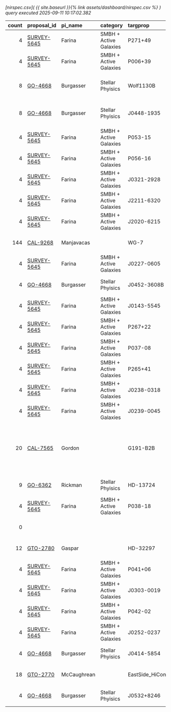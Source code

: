 
*[nirspec.csv]( {{ site.baseurl }}{% link assets/dashboard/nirspec.csv %} ) query executed 2025-09-11 10:17:02.382*

|   count | proposal_id                                                                 | pi_name     | category               | targprop           | coords                                                                                               | exp_type   | bandpass                                            | observed         | release              |
|--------:|:----------------------------------------------------------------------------|:------------|:-----------------------|:-------------------|:-----------------------------------------------------------------------------------------------------|:-----------|:----------------------------------------------------|:-----------------|:---------------------|
|       4 | [SURVEY-5645](https://www.stsci.edu/jwst-program-info/visits/?program=5645) | Farina      | SMBH + Active Galaxies | P271+49            | [j180548p4918](https://www.legacysurvey.org/viewer?ra=271.44555&dec=49.30672&layer=ls-dr10&zoom=13)  | IFU        | G395H-F290LP                                        | 2024-08-29 21:19 | 2025-08-29 23:42     |
|       4 | [SURVEY-5645](https://www.stsci.edu/jwst-program-info/visits/?program=5645) | Farina      | SMBH + Active Galaxies | P006+39            | [j002428p3913](https://www.legacysurvey.org/viewer?ra=6.12405&dec=39.22194&layer=ls-dr10&zoom=13)    | IFU        | G395H-F290LP                                        | 2024-08-29 23:44 | 2025-08-30 05:10     |
|       8 | [GO-4668](https://www.stsci.edu/jwst-program-info/visits/?program=4668)     | Burgasser   | Stellar Phyisics       | Wolf1130B          | [j200520p5424](https://www.legacysurvey.org/viewer?ra=301.32715&dec=54.40584&layer=ls-dr10&zoom=13)  | FS         | G395H-F290LP PRISM-CLEAR                            | 2024-08-30 19:06 | 2025-08-30 22:27     |
|       8 | [GO-4668](https://www.stsci.edu/jwst-program-info/visits/?program=4668)     | Burgasser   | Stellar Phyisics       | J0448-1935         | [j044856m1936](https://www.legacysurvey.org/viewer?ra=72.22593&dec=-19.59379&layer=ls-dr10&zoom=13)  | FS         | G395H-F290LP PRISM-CLEAR                            | 2024-08-30 21:45 | 2025-08-30 23:15     |
|       4 | [SURVEY-5645](https://www.stsci.edu/jwst-program-info/visits/?program=5645) | Farina      | SMBH + Active Galaxies | P053-15            | [j033552m1548](https://www.legacysurvey.org/viewer?ra=53.96052&dec=-15.79569&layer=ls-dr10&zoom=13)  | IFU        | G395H-F290LP                                        | 2024-09-02 02:52 | 2025-09-02 05:27     |
|       4 | [SURVEY-5645](https://www.stsci.edu/jwst-program-info/visits/?program=5645) | Farina      | SMBH + Active Galaxies | P056-16            | [j034652m1629](https://www.legacysurvey.org/viewer?ra=56.71685&dec=-16.47691&layer=ls-dr10&zoom=13)  | IFU        | G395H-F290LP                                        | 2024-09-02 04:23 | 2025-09-02 05:45     |
|       4 | [SURVEY-5645](https://www.stsci.edu/jwst-program-info/visits/?program=5645) | Farina      | SMBH + Active Galaxies | J0321-2928         | [j032124m2929](https://www.legacysurvey.org/viewer?ra=50.34609&dec=-29.48254&layer=ls-dr10&zoom=13)  | IFU        | G395H-F290LP                                        | 2024-09-02 05:29 | 2025-09-02 06:55     |
|       4 | [SURVEY-5645](https://www.stsci.edu/jwst-program-info/visits/?program=5645) | Farina      | SMBH + Active Galaxies | J2211-6320         | [j221100m6321](https://www.legacysurvey.org/viewer?ra=332.75250&dec=-63.34885&layer=ls-dr10&zoom=13) | IFU        | G395H-F290LP                                        | 2024-09-05 14:56 | 2025-09-05 19:30     |
|       4 | [SURVEY-5645](https://www.stsci.edu/jwst-program-info/visits/?program=5645) | Farina      | SMBH + Active Galaxies | J2020-6215         | [j202040m6215](https://www.legacysurvey.org/viewer?ra=305.17019&dec=-62.25256&layer=ls-dr10&zoom=13) | IFU        | G395H-F290LP                                        | 2024-09-05 17:42 | 2025-09-05 20:17     |
|     144 | [CAL-9268](https://www.stsci.edu/jwst-program-info/visits/?program=9268)    | Manjavacas  |                        | WG-7               | [j030948m5624](https://www.legacysurvey.org/viewer?ra=47.45158&dec=-56.39658&layer=ls-dr10&zoom=13)  | FS         | PRISM-CLEAR                                         | 2025-09-05 16:51 | 2025-09-06 02:55     |
|       4 | [SURVEY-5645](https://www.stsci.edu/jwst-program-info/visits/?program=5645) | Farina      | SMBH + Active Galaxies | J0227-0605         | [j022744m0606](https://www.legacysurvey.org/viewer?ra=36.93038&dec=-6.09172&layer=ls-dr10&zoom=13)   | IFU        | G395H-F290LP                                        | 2024-09-06 15:21 | 2025-09-06 19:30     |
|       4 | [GO-4668](https://www.stsci.edu/jwst-program-info/visits/?program=4668)     | Burgasser   | Stellar Phyisics       | J0452-3608B        | [j045244m3609](https://www.legacysurvey.org/viewer?ra=73.19161&dec=-36.14595&layer=ls-dr10&zoom=13)  | FS         | PRISM-CLEAR                                         | 2024-09-06 17:00 | 2025-09-06 20:44     |
|       4 | [SURVEY-5645](https://www.stsci.edu/jwst-program-info/visits/?program=5645) | Farina      | SMBH + Active Galaxies | J0143-5545         | [j014312m5545](https://www.legacysurvey.org/viewer?ra=25.79265&dec=-55.75297&layer=ls-dr10&zoom=13)  | IFU        | G395H-F290LP                                        | 2024-09-07 03:06 | 2025-09-07 05:47     |
|       4 | [SURVEY-5645](https://www.stsci.edu/jwst-program-info/visits/?program=5645) | Farina      | SMBH + Active Galaxies | P267+22            | [j174800p2247](https://www.legacysurvey.org/viewer?ra=267.00212&dec=22.78122&layer=ls-dr10&zoom=13)  | IFU        | G395H-F290LP                                        | 2024-09-07 04:53 | 2025-09-07 06:36     |
|       4 | [SURVEY-5645](https://www.stsci.edu/jwst-program-info/visits/?program=5645) | Farina      | SMBH + Active Galaxies | P037-08            | [j022936m0808](https://www.legacysurvey.org/viewer?ra=37.39690&dec=-8.13971&layer=ls-dr10&zoom=13)   | IFU        | G395H-F290LP                                        | 2024-09-08 15:27 | 2025-09-08 19:52     |
|       4 | [SURVEY-5645](https://www.stsci.edu/jwst-program-info/visits/?program=5645) | Farina      | SMBH + Active Galaxies | P265+41            | [j174344p4125](https://www.legacysurvey.org/viewer?ra=265.92980&dec=41.41395&layer=ls-dr10&zoom=13)  | IFU        | G395H-F290LP                                        | 2024-09-08 17:05 | 2025-09-08 20:02     |
|       4 | [SURVEY-5645](https://www.stsci.edu/jwst-program-info/visits/?program=5645) | Farina      | SMBH + Active Galaxies | J0238-0318         | [j023900m0319](https://www.legacysurvey.org/viewer?ra=39.74204&dec=-3.31261&layer=ls-dr10&zoom=13)   | IFU        | G395H-F290LP                                        | 2024-09-08 19:40 | 2025-09-08 21:11     |
|       4 | [SURVEY-5645](https://www.stsci.edu/jwst-program-info/visits/?program=5645) | Farina      | SMBH + Active Galaxies | J0239-0045         | [j023932m0045](https://www.legacysurvey.org/viewer?ra=39.87600&dec=-0.75150&layer=ls-dr10&zoom=13)   | IFU        | G395H-F290LP                                        | 2024-09-08 23:56 | 2025-09-09 00:43     |
|      20 | [CAL-7565](https://www.stsci.edu/jwst-program-info/visits/?program=7565)    | Gordon      |                        | G191-B2B           | [j050532p5250](https://www.legacysurvey.org/viewer?ra=76.37772&dec=52.83042&layer=ls-dr10&zoom=13)   | FS         | G140M-F070LP G140M-F100LP G235M-F170LP G395M-F290LP | 2025-09-07 22:56 | 2025-09-09 03:51     |
|       9 | [GO-6362](https://www.stsci.edu/jwst-program-info/visits/?program=6362)     | Rickman     | Stellar Phyisics       | HD-13724           | [j021220m4649](https://www.legacysurvey.org/viewer?ra=33.08585&dec=-46.81685&layer=ls-dr10&zoom=13)  | IFU        | G395H-F290LP                                        | 2024-09-09 09:15 | 2025-09-09 12:42     |
|       4 | [SURVEY-5645](https://www.stsci.edu/jwst-program-info/visits/?program=5645) | Farina      | SMBH + Active Galaxies | P038-18            | [j023244m1834](https://www.legacysurvey.org/viewer?ra=38.19140&dec=-18.57350&layer=ls-dr10&zoom=13)  | IFU        | G395H-F290LP                                        | 2024-09-09 11:41 | 2025-09-09 20:38     |
|       0 |                                                                             |             |                        |                    |                                                                                                      |            |                                                     | **Now**          | **2025-09-11 10:17** |
|      12 | [GTO-2780](https://www.stsci.edu/jwst-program-info/visits/?program=2780)    | Gaspar      |                        | HD-32297           | [j050228p0728](https://www.legacysurvey.org/viewer?ra=75.61436&dec=7.46086&layer=ls-dr10&zoom=13)    | FS         | G395H-F290LP                                        | 2024-09-12 02:29 | 2025-09-12 20:28     |
|       4 | [SURVEY-5645](https://www.stsci.edu/jwst-program-info/visits/?program=5645) | Farina      | SMBH + Active Galaxies | P041+06            | [j024552p0639](https://www.legacysurvey.org/viewer?ra=41.46187&dec=6.65255&layer=ls-dr10&zoom=13)    | IFU        | G395H-F290LP                                        | 2024-09-11 20:16 | 2025-09-12 21:46     |
|       4 | [SURVEY-5645](https://www.stsci.edu/jwst-program-info/visits/?program=5645) | Farina      | SMBH + Active Galaxies | J0303-0019         | [j030332m0019](https://www.legacysurvey.org/viewer?ra=45.88083&dec=-0.32025&layer=ls-dr10&zoom=13)   | IFU        | G395H-F290LP                                        | 2024-09-11 16:35 | 2025-09-12 22:25     |
|       4 | [SURVEY-5645](https://www.stsci.edu/jwst-program-info/visits/?program=5645) | Farina      | SMBH + Active Galaxies | P042-02            | [j025040m0255](https://www.legacysurvey.org/viewer?ra=42.66909&dec=-2.91745&layer=ls-dr10&zoom=13)   | IFU        | G395H-F290LP                                        | 2024-09-11 14:53 | 2025-09-12 22:58     |
|       4 | [SURVEY-5645](https://www.stsci.edu/jwst-program-info/visits/?program=5645) | Farina      | SMBH + Active Galaxies | J0252-0237         | [j025228m0237](https://www.legacysurvey.org/viewer?ra=43.11117&dec=-2.62242&layer=ls-dr10&zoom=13)   | IFU        | G395H-F290LP                                        | 2024-09-11 15:38 | 2025-09-12 23:14     |
|       4 | [GO-4668](https://www.stsci.edu/jwst-program-info/visits/?program=4668)     | Burgasser   | Stellar Phyisics       | J0414-5854         | [j041452m5855](https://www.legacysurvey.org/viewer?ra=63.71706&dec=-58.91339&layer=ls-dr10&zoom=13)  | FS         | PRISM-CLEAR                                         | 2024-09-14 06:28 | 2025-09-14 08:20     |
|      18 | [GTO-2770](https://www.stsci.edu/jwst-program-info/visits/?program=2770)    | McCaughrean |                        | EastSide_HiConRefs | [j053516m0523](https://www.legacysurvey.org/viewer?ra=83.80969&dec=-5.38654&layer=ls-dr10&zoom=13)   | MSA        | PRISM-CLEAR                                         | 2024-09-14 22:28 | 2025-09-15 06:17     |
|       4 | [GO-4668](https://www.stsci.edu/jwst-program-info/visits/?program=4668)     | Burgasser   | Stellar Phyisics       | J0532+8246         | [j053320p8246](https://www.legacysurvey.org/viewer?ra=83.33819&dec=82.76779&layer=ls-dr10&zoom=13)   | FS         | G395H-F290LP                                        | 2024-09-23 11:58 | 2025-09-24 21:08     |